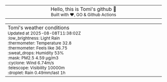 
<div align="center">
<table>
<tbody>
<td align="center">
<img width="2000" height="0"><br>
Hello, this is Tomi's github 👋<br>
<sup>Built with ❤️, GO & Github Actions</sup><br>
<img width="2000" height="0">
</td>
</tbody>
</table>
</div>
<table>
<tbody>
<td align="left">
<img width="2000" height="0"><br>
Tomi's weather conditions<br>
<sup>Updated at 2025-08-08T11:38:02Z</sup><br>
<sup>:low_brightness: Light Rain</sup><br>
<sup>:thermometer: Temperature 32.8 </sup><br>
<sup>:thermometer: Feels like 36.75</sup><br>
<sup>:sweat_drops: Humidity 53%</sup><br>
<sup>:mask: PM2.5 4.59 μg/m3</sup><br>
<sup>:cyclone: Wind 6.74m/s </sup><br>
<sup>:telescope: Visibility 10000m </sup><br>
<sup>:droplet: Rain 0.49mm/last 1h </sup><br>
<img width="2000" height="0">
</td>
<td align="left">
<img width="2000" height="0"><br>
<br>
<img width="2000" height="0">
</td>
</tbody>
</table>
</div>
    